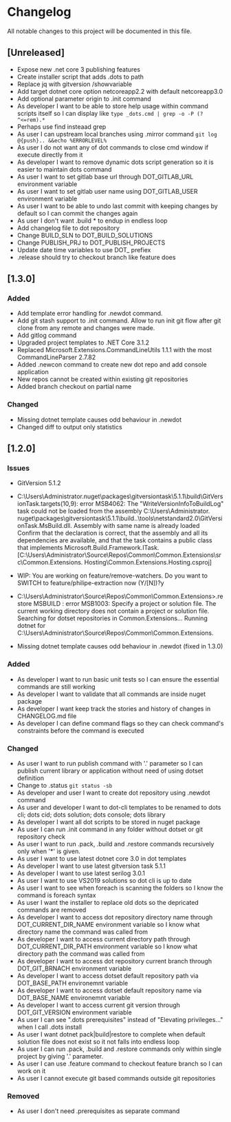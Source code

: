 # Changelog

All notable changes to this project will be documented in this file.

## [Unreleased]

 
 * Expose new .net core 3 publishing features
 * Create installer script that adds .dots to path
 * Replace jq with gitversion /showvariable
 * Add target dotnet core option netcoreapp2.2 with default netcoreapp3.0
 * Add optional parameter origin to .init command 
 * As developer I want to be able to store help usage within command scripts itself so I can display like ```type _dots.cmd | grep -o -P (?^<=rem).*```
 * Perhaps use find insteaad grep
 * As user I can upstream local branches using .mirror command ```git log @{push}.. &&echo %ERRORLEVEL%```
 * As user I do not want any of dot commands to close cmd window if execute directly from it
 * As developer I want to remove dynamic dots script generation so it is easier to maintain dots command
 * As user I want to set gitlab base url through DOT_GITLAB_URL environment variable
 * As user I want to set gitlab user name using DOT_GITLAB_USER environment variable
 * As user I want to be able to undo last commit with keeping changes by default so I can commit the changes again
 * As user I don't want .build * to endup in endless loop
 * Add changelog file to dot repository
 * Change BUILD_SLN to DOT_BUILD_SOLUTIONS
 * Change PUBLISH_PRJ to DOT_PUBLISH_PROJECTS
 * Update date time variables to use DOT_ prefiex
 * .release should try to checkout branch like feature does


## [1.3.0]

### Added

 - Add template error handling for .newdot command.
 - Add git stash support to .init command. Allow to run init git flow after git clone from any remote and changes were made.
 - Add gitlog command
 - Upgraded project templates to .NET Core 3.1.2
 - Replaced Microsoft.Extensions.CommandLineUtils 1.1.1 with the most CommandLineParser 2.7.82
 - Added .newcon command to create new dot repo and add console application
 - New repos cannot be created within existing git repositories 
 - Added branch checkout on partial name



### Changed

 - Missing dotnet template causes odd behaviour in .newdot
 - Changed diff to output only statistics


## [1.2.0] 

### Issues

 * GitVersion 5.1.2
 * C:\Users\Administrator\.nuget\packages\gitversiontask\5.1.1\build\GitVersionTask.targets(10,9): error MSB4062: The "WriteVersionInfoToBuildLog" task could not be loaded from the assembly C:\Users\Administrator\.
   nuget\packages\gitversiontask\5.1.1\build\..\tools\netstandard2.0\GitVersionTask.MsBuild.dll. Assembly with same name is already loaded Confirm that the <UsingTask> declaration is correct, that the assembly and
   all its dependencies are available, and that the task contains a public class that implements Microsoft.Build.Framework.ITask. [C:\Users\Administrator\Source\Repos\Common\Common.Extensions\src\Common.Extensions.
   Hosting\Common.Extensions.Hosting.csproj]

 * WIP: You are working on feature/remove-watchers. Do you want to SWITCH to feature/philipe-extraction now (Y/[N])?y

 * C:\Users\Administrator\Source\Repos\Common\Common.Extensions>.restore
   MSBUILD : error MSB1003: Specify a project or solution file. The current working directory does not contain a project or solution file.
   Searching for dotset repositories in Common.Extensions...
   Running dotnet for C:\Users\Administrator\Source\Repos\Common\Common.Extensions\.

 * Missing dotnet template causes odd behaviour in .newdot (fixed in 1.3.0)


### Added

 - As developer I want to run basic unit tests so I can ensure the essential commands are still working
 - As developer I want to validate that all commands are inside nuget package 
 - As developer I want keep track the stories and history of changes in CHANGELOG.md file
 - As developer I can define command flags so they can check command's constraints before the command is executed 

### Changed

 - As user I want to run publish command with '.' parameter so I can publish current library or application without need of using dotset definition 
 - Change to .status ```git status -sb```
 - As developer and user I want to create dot repository using .newdot command
 - As user and developer I want to dot-cli templates to be renamed to dots cli; dots cid; dots solution; dots console; dots library
 - As developer I want all dot scripts to be stored in nuget package 
 - As user I can run .init command in any folder without dotset or git repository check
 - As user I want to run .pack, .build and .restore commands recursively only when '*' is given. 
 - As user I want to use latest dotnet core 3.0 in dot templates
 - As developer I want to use latest gitversion task 5.1.1
 - As developer I want to use latest serilog 3.0.1
 - As user I want to use VS2019 solutions so dot cli is up to date 
 - As user I want to see when foreach is scanning the folders so I know the command is foreach syntax
 - As user I want the installer to replace old dots so the depricated commands are removed
 - As developer I want to access dot repository directory name through DOT_CURRENT_DIR_NAME environment variable so I know what directory name the command was called from
 - As developer I want to access current directory path through DOT_CURRENT_DIR_PATH environment variable so I know what directory path the command was called from
 - As developer I want to access dot repository current branch through DOT_GIT_BRNACH environment variable
 - As developer I want to access dotset default repository path via DOT_BASE_PATH environemnt variable
 - As developer I want to access dotset default repository name via DOT_BASE_NAME environemnt variable
 - As developer I want to access current git version through DOT_GIT_VERSION environment variable
 - As user I can see ".dots prerequisites" instead of "Elevating privileges..." when I call .dots install 
 - As user I want dotnet pack|build|restore to complete when default solution file does not exist so it not falls into endless loop
 - As user I can run .pack, .build and .restore commands only within single project by giving '.' parameter. 
 - As user I can use .feature command to checkout feature branch so I can work on it 
 - As user I cannot execute git based commands outside git repositories 

### Removed
 
 - As user I don't need .prerequisites as separate command 
